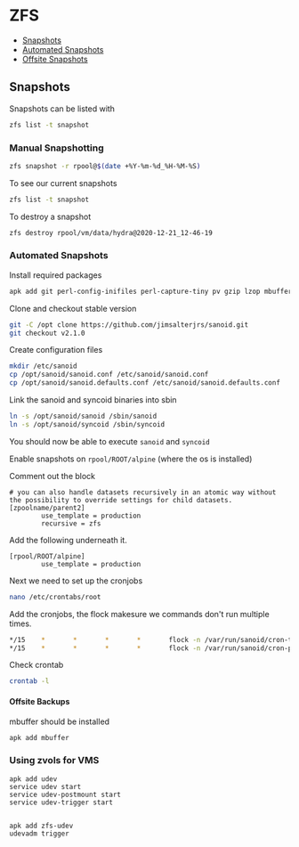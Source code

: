 # ZFS

- [Snapshots](#snapshots)
 - [Automated Snapshots](#automated-snapshots)
 - [Offsite Snapshots](#offsite-backups)

## Snapshots

Snapshots can be listed with

```zsh
zfs list -t snapshot
```

### Manual Snapshotting
```bash
zfs snapshot -r rpool@$(date +%Y-%m-%d_%H-%M-%S)
```

To see our current snapshots

```bash
zfs list -t snapshot
```

To destroy a snapshot

```bash
zfs destroy rpool/vm/data/hydra@2020-12-21_12-46-19
```

### Automated Snapshots

Install required packages

```zsh
apk add git perl-config-inifiles perl-capture-tiny pv gzip lzop mbuffer
```

Clone and checkout stable version

```zsh
git -C /opt clone https://github.com/jimsalterjrs/sanoid.git
git checkout v2.1.0
```

Create configuration files

```zsh
mkdir /etc/sanoid
cp /opt/sanoid/sanoid.conf /etc/sanoid/sanoid.conf
cp /opt/sanoid/sanoid.defaults.conf /etc/sanoid/sanoid.defaults.conf
```

Link the sanoid and syncoid binaries into sbin

```zsh
ln -s /opt/sanoid/sanoid /sbin/sanoid
ln -s /opt/sanoid/syncoid /sbin/syncoid
```

You should now be able to execute `sanoid` and `syncoid`

Enable snapshots on `rpool/ROOT/alpine` (where the os is installed)

Comment out the block

```
# you can also handle datasets recursively in an atomic way without the possibility to override settings for child datasets.
[zpoolname/parent2]
        use_template = production
        recursive = zfs
```

Add the following underneath it.

```x
[rpool/ROOT/alpine]
        use_template = production
```


Next we need to set up the cronjobs 

```zsh
nano /etc/crontabs/root
```

Add the cronjobs, the flock makesure we commands don't run multiple times.

```zsh
*/15    *       *       *       *       flock -n /var/run/sanoid/cron-take.lock -c "TZ=UTC sanoid --take-snapshots"
*/15    *       *       *       *       flock -n /var/run/sanoid/cron-prune.lock -c "sanoid --prune-snapshots"
```

Check crontab

```zsh
crontab -l
```



#### Offsite Backups

mbuffer should be installed

```sh
apk add mbuffer
```

### Using zvols for VMS

```
apk add udev 
service udev start
service udev-postmount start
service udev-trigger start


apk add zfs-udev
udevadm trigger
```
